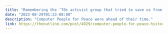 ```yaml
---
title: "Remembering the ’70s activist group that tried to save us from the tech industry"
date: "2023-08-29T01:33-08:00"
description: "Computer People for Peace were ahead of their time."
link: https://theoutline.com/post/4029/computer-people-for-peace-history
---
```

